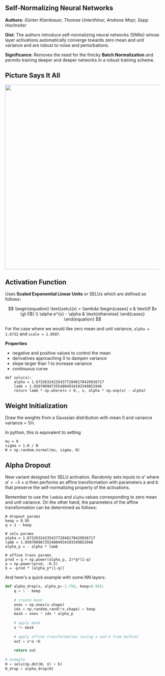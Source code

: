 ## Self-Normalizing Neural Networks

**Authors**: *Günter Klambauer, Thomas Unterthiner, Andreas Mayr, Sepp Hochreiter*

**Gist**: The authors introduce self-normalizing neural networks (SNNs) whose layer activations automatically converge towards zero mean and unit variance and are robust to noise and perturbations. 

**Significance**: Removes the need for the finicky **Batch Normalization** and  permits training deeper and deeper networks in a robust training scheme.

## Picture Says It All

<p align="center">
 <img src="loss.png" width="600px">
</p>

## Activation Function

Uses **Scaled Exponential Linear Units** or SELUs which are defined as follows:

$$
\begin{equation}
  \text{selu}(x) = \lambda 
  \begin{cases}
    x & \text{if $x \gt 0$} \\
    \alpha e^{x} - \alpha  & \text{otherwise}
  \end{cases}
\end{equation}
$$

For the case where we would like zero mean and unit variance, `alpha = 1.6732` and `scale = 1.0507`.

**Properties**

- negative and positive values to control the mean
- derivatives approaching 0 to dampen variance
- slope larger than 1 to increase variance
- continuous curve

```
def selu(x):
	alpha = 1.6732632423543772848170429916717
	lamb = 1.0507009873554804934193349852946
	return lamb * np.where(x > 0., x, alpha * np.exp(x) - alpha)
```

## Weight Initialization

Draw the weights from a Gaussian distribution with mean 0 and variance variance = 1/n.

In python, this is equivalent to setting

```
mu = 0 
sigma = 1.0 / N
W = np.random.normal(mu, sigma, N)
```

## Alpha Dropout

New variant designed for SELU activation. Randomly sets inputs to $\alpha '$ where $\alpha ' = - \lambda \times \alpha$ then performs an affine transformation  with parameters a and b that preserve the self-normalizing property of the activations.

Remember to use the `lambda` and `alpha` values corresponding to zero mean and unit variance. On the other hand, the parameters of the affine transformation can be determined as follows:

```
# dropout params
keep = 0.95
q = 1 - keep

# selu params
alpha = 1.6732632423543772848170429916717
lamb = 1.0507009873554804934193349852946
alpha_p = - alpha * lamb

# affine trans params
prod = q + np.power(alpha_p, 2)*q*(1-q)
a = np.power(prod, -0.5)
b = -prod * (alpha_p*(1-q))
```

And here's a quick example with some NN layers:

```python
def alpha_drop(x, alpha_p=-1.758, keep=0.95):
	q = 1 - keep
	
	# create mask
	ones = np.ones(x.shape)
	idx = np.random.rand(*x.shape) < keep
	mask = ones * idx * alpha_p
	
	# apply mask
	x *= mask
	
	# apply affine transformation (using a and b from before)
	out = x*a +b
	
	return out
	
# example
H = selu(np.dot(W, X) + b)
H_drop = alpha_drop(H)
```